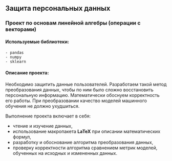 ## Защита персональных данных
### Проект по основам линейной алгебры (операции с векторами)
#### Используемые библиотеки:
    - pandas
    - numpy
    - sklearn


#### Описание проекта:
Необходимо защитить данные пользователей. Разработаем такой метод преобразования данных, чтобы по ним было сложно восстановить персональную информацию. Математически обоснуем корректность его работы.
При преобразовании качество моделей машинного обучения не должно ухудшиться.


Выполнение проекта включает в себя:
- чтение и изучение данных,
- использование макропакета **LaTeX** при описании математических формул,
- разработку и обоснование алгоритма преобразования данных, 
- проверку корректности алгоритма сравнением метрик моделей, обученных на исходных и измененных данных.